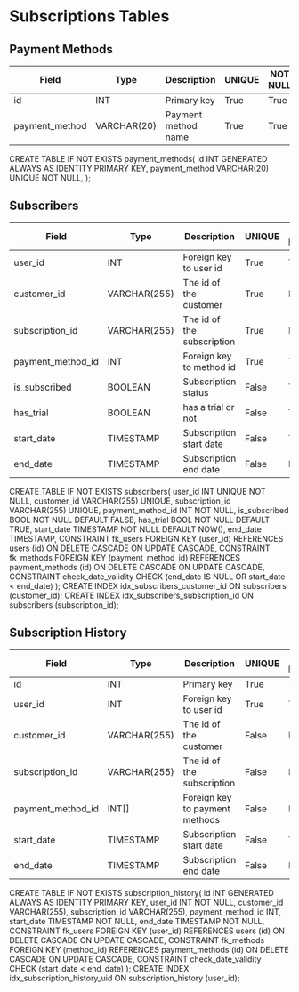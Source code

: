 # Subscriptions Tables
## Payment Methods
| Field              | Type              | Description                    | UNIQUE | NOT NULL | INDEX |
|--------------------|-------------------|--------------------------------|--------|----------|-------|
| id                 | INT               | Primary key                    | True   | True     | True  |
| payment_method     | VARCHAR(20)       | Payment method name            | True   | True     | False |

CREATE TABLE IF NOT EXISTS payment_methods(
    id INT GENERATED ALWAYS AS IDENTITY PRIMARY KEY,
    payment_method VARCHAR(20) UNIQUE NOT NULL,
);

[comment]: # (methods: stripe, paypal)

## Subscribers
| Field              | Type              | Description                    | UNIQUE | NOT NULL | Index |
|--------------------|-------------------|--------------------------------|--------|----------|-------|
| user_id            | INT               | Foreign key to user id         | True   | True     | False |
| customer_id        | VARCHAR(255)      | The id of the customer         | True   | False    | True  |
| subscription_id    | VARCHAR(255)      | The id of the subscription     | True   | False    | True  |
| payment_method_id  | INT               | Foreign key to method id       | True   | True     | False |
| is_subscribed      | BOOLEAN           | Subscription status            | False  | True     | False |
| has_trial          | BOOLEAN           | has a trial or not             | False  | True     | False |
| start_date         | TIMESTAMP         | Subscription start date        | False  | True     | False |
| end_date           | TIMESTAMP         | Subscription end date          | False  | False    | False |

CREATE TABLE IF NOT EXISTS subscribers(
    user_id INT UNIQUE NOT NULL,
    customer_id VARCHAR(255) UNIQUE,
    subscription_id VARCHAR(255) UNIQUE,
    payment_method_id INT NOT NULL,
    is_subscribed BOOL NOT NULL DEFAULT FALSE,
    has_trial BOOL NOT NULL DEFAULT TRUE,
    start_date TIMESTAMP NOT NULL DEFAULT NOW(),
    end_date TIMESTAMP,
    CONSTRAINT fk_users FOREIGN KEY (user_id)
        REFERENCES users (id)
        ON DELETE CASCADE
        ON UPDATE CASCADE,
    CONSTRAINT fk_methods FOREIGN KEY (payment_method_id)
        REFERENCES payment_methods (id)
        ON DELETE CASCADE
        ON UPDATE CASCADE,
    CONSTRAINT check_date_validity CHECK (end_date IS NULL OR start_date < end_date)
);
CREATE INDEX idx_subscribers_customer_id ON subscribers (customer_id);
CREATE INDEX idx_subscribers_subscription_id ON subscribers (subscription_id);

## Subscription History
| Field              | Type              | Description                    | UNIQUE | NOT NULL | Index |
|--------------------|-------------------|--------------------------------|--------|----------|-------|
| id                 | INT               | Primary key                    | True   | True     | True  |
| user_id            | INT               | Foreign key to user id         | True   | True     | True  |
| customer_id        | VARCHAR(255)      | The id of the customer         | False  | False    | False |
| subscription_id    | VARCHAR(255)      | The id of the subscription     | False  | False    | False |
| payment_method_id  | INT[]             | Foreign key to payment methods | False  | False    | False |
| start_date         | TIMESTAMP         | Subscription start date        | False  | TRUE     | False |
| end_date           | TIMESTAMP         | Subscription end date          | False  | False    | False |

CREATE TABLE IF NOT EXISTS subscription_history(
    id INT GENERATED ALWAYS AS IDENTITY PRIMARY KEY,
    user_id INT NOT NULL,
    customer_id VARCHAR(255),
    subscription_id VARCHAR(255),
    payment_method_id INT,
    start_date TIMESTAMP NOT NULL,
    end_date TIMESTAMP NOT NULL,
    CONSTRAINT fk_users FOREIGN KEY (user_id)
        REFERENCES users (id)
        ON DELETE CASCADE
        ON UPDATE CASCADE,
    CONSTRAINT fk_methods FOREIGN KEY (method_id)
        REFERENCES payment_methods (id)
        ON DELETE CASCADE
        ON UPDATE CASCADE,
    CONSTRAINT check_date_validity CHECK (start_date < end_date)
);
CREATE INDEX idx_subscription_history_uid ON subscription_history (user_id);
